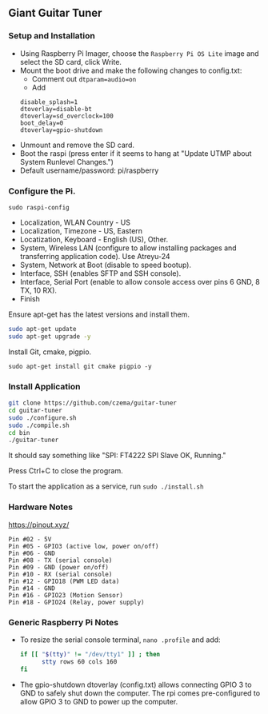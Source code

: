 ## Giant Guitar Tuner ##

### Setup and Installation ###

* Using Raspberry Pi Imager, choose the `Raspberry Pi OS Lite` image and select the SD card, click Write.
* Mount the boot drive and make the following changes to config.txt:
  * Comment out `dtparam=audio=on`
  * Add
  ```
  disable_splash=1
  dtoverlay=disable-bt
  dtoverlay=sd_overclock=100
  boot_delay=0
  dtoverlay=gpio-shutdown
  ```
* Unmount and remove the SD card.
* Boot the raspi (press enter if it seems to hang at "Update UTMP about System Runlevel Changes.")
* Default username/password: pi/raspberry

### Configure the Pi. ###

`sudo raspi-config`

* Localization, WLAN Country - US
* Localization, Timezone - US, Eastern
* Locatization, Keyboard - English (US), Other.
* System, Wireless LAN (configure to allow installing packages and transferring application code). Use Atreyu-24
* System, Network at Boot (disable to speed bootup).
* Interface, SSH (enables SFTP and SSH console).
* Interface, Serial Port (enable to allow console access over pins 6 GND, 8 TX, 10 RX).
* Finish

Ensure apt-get has the latest versions and install them.

```bash
sudo apt-get update
sudo apt-get upgrade -y
```

Install Git, cmake, pigpio.

`sudo apt-get install git cmake pigpio -y`

### Install Application ###

```bash
git clone https://github.com/czema/guitar-tuner
cd guitar-tuner
sudo ./configure.sh
sudo ./compile.sh
cd bin
./guitar-tuner
```

It should say something like "SPI: FT4222 SPI Slave OK, Running."

Press Ctrl+C to close the program.

To start the application as a service, run `sudo ./install.sh`

### Hardware Notes ###
https://pinout.xyz/

```
Pin #02 - 5V
Pin #05 - GPIO3 (active low, power on/off)
Pin #06 - GND
Pin #08 - TX (serial console)
Pin #09 - GND (power on/off)
Pin #10 - RX (serial console)
Pin #12 - GPIO18 (PWM LED data)
Pin #14 - GND
Pin #16 - GPIO23 (Motion Sensor)
Pin #18 - GPIO24 (Relay, power supply)
```

### Generic Raspberry Pi Notes ###

* To resize the serial console terminal, `nano .profile` and add:
  ```bash
  if [[ "$(tty)" != "/dev/tty1" ]] ; then
        stty rows 60 cols 160
  fi
  ```
* The gpio-shutdown dtoverlay (config.txt) allows connecting GPIO 3 to GND to safely shut down the computer.  The rpi comes pre-configured to allow GPIO 3 to GND to power up the computer.